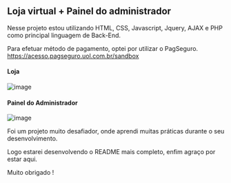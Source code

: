 <h2>Loja virtual + Painel do administrador</h2>

Nesse projeto estou utilizando HTML, CSS, Javascript, Jquery, AJAX e PHP como principal linguagem de Back-End.

Para efetuar método de pagamento, optei por utilizar o PagSeguro.
https://acesso.pagseguro.uol.com.br/sandbox


<h4>Loja</h4>

![image](https://user-images.githubusercontent.com/70349830/118699830-62093b80-b7e8-11eb-97ad-0514830697d3.png)

<h4>Painel do Administrador</h4>

![image](https://user-images.githubusercontent.com/70349830/118700116-aeed1200-b7e8-11eb-8ea1-9e7933337bc7.png)


Foi um projeto muito desafiador, onde aprendi muitas práticas durante o seu desenvolvimento.

Logo estarei desenvolvendo o README mais completo, enfim agraço por estar aqui.

Muito obrigado !
